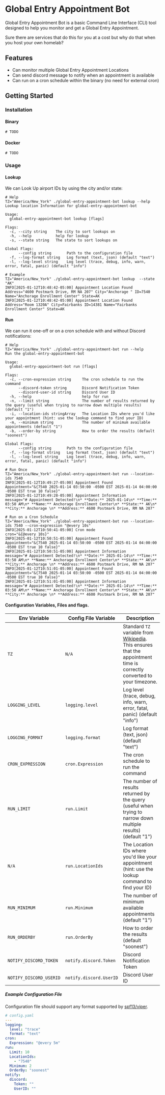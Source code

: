 # Global Entry Appointment Bot

Global Entry Appointment Bot is a basic Command Line Interface (CLI) tool designed to help you monitor and get a Global Entry Appointment. 

Sure there are services that do this for you at a cost but why do that when you host your own homelab?

## Features
* Can monitor multiple Global Entry Appointment Locations
* Can send discord message to notify when an appointment is available
* Can run on a cron schedule within the binary (no need for external cron)

## Getting Started

### Installation

#### Binary
```shell
# TODO
```

#### Docker
```shell
# TODO
```

### Usage


#### Lookup
We can Look Up airport IDs by using the city and/or state:
```shell
# Help
TZ="America/New_York" ./global-entry-appointment-bot lookup --help
Lookup location Information for global-entry-appointment-bot

Usage:
  global-entry-appointment-bot lookup [flags]

Flags:
  -c, --city string    The city to sort lookups on
  -h, --help           help for lookup
  -s, --state string   The state to sort lookups on

Global Flags:
      --config string       Path to the configuration file
  -f, --log-format string   Log format (text, json) (default "text")
  -l, --log-level string    Log level (trace, debug, info, warn, error, fatal, panic) (default "info")
```
```shell
# Example
TZ="America/New_York" ./global-entry-appointment-bot lookup  --state "AK"
INFO[2025-01-12T10:48:42-05:00] Appointment Location Found                    Address="4600 Postmark Drive, RM NA 207" City="Anchorage " ID=7540 Name="Anchorage Enrollment Center" State=AK
INFO[2025-01-12T10:48:42-05:00] Appointment Location Found                    Address="Room 1320A" City=Fairbanks ID=14381 Name="Fairbanks Enrollment Center" State=AK
```

#### Run
We can run it one-off or on a cron schedule with and without Discord notifications:
```shell
# Help
TZ="America/New_York" ./global-entry-appointment-bot run --help
Run the global-entry-appointment-bot

Usage:
  global-entry-appointment-bot run [flags]

Flags:
  -c, --cron-expression string     The cron schedule to run the command
      --discord-token string       Discord Notification Token
      --discord-user-id string     Discord User ID
  -h, --help                       help for run
  -n, --limit string               The number of results returned by the query (useful when trying to narrow down multiple results) (default "1")
  -i, --location-ids stringArray   The Location IDs where you'd like your appointment (hint: use the lookup command to find your ID)
  -m, --minimum string             The number of minimum available appointments (default "1")
  -b, --order-by string            How to order the results (default "soonest")

Global Flags:
      --config string       Path to the configuration file
  -f, --log-format string   Log format (text, json) (default "text")
  -l, --log-level string    Log level (trace, debug, info, warn, error, fatal, panic) (default "info")
```
```shell
# Run Once
TZ="America/New_York" ./global-entry-appointment-bot run --location-ids 7540
INFO[2025-01-12T10:49:27-05:00] Appointment Found                             Appointment="&{7540 2025-01-14 03:50:00 -0500 EST 2025-01-14 04:00:00 -0500 EST true 10 false}"
INFO[2025-01-12T10:49:28-05:00] Appointment Information                       message="# Appointment Detected!\n* **Date:** 2025-01-14\n* **Time:** 03:50 AM\n* **Name:** Anchorage Enrollment Center\n* **State:** AK\n* **City:** Anchorage \n* **Address:** 4600 Postmark Drive, RM NA 207"
```

```shell
# Run on a Cron Schedule
TZ="America/New_York" ./global-entry-appointment-bot run --location-ids 7540 --cron-expression "@every 10s"
INFO[2025-01-12T10:50:41-05:00] Cron mode                                     cron="&{@every 10s}"
INFO[2025-01-12T10:50:51-05:00] Appointment Found                             Appointment="&{7540 2025-01-14 03:50:00 -0500 EST 2025-01-14 04:00:00 -0500 EST true 10 false}"
INFO[2025-01-12T10:50:51-05:00] Appointment Information                       message="# Appointment Detected!\n* **Date:** 2025-01-14\n* **Time:** 03:50 AM\n* **Name:** Anchorage Enrollment Center\n* **State:** AK\n* **City:** Anchorage \n* **Address:** 4600 Postmark Drive, RM NA 207"
INFO[2025-01-12T10:51:01-05:00] Appointment Found                             Appointment="&{7540 2025-01-14 03:50:00 -0500 EST 2025-01-14 04:00:00 -0500 EST true 10 false}"
INFO[2025-01-12T10:51:01-05:00] Appointment Information                       message="# Appointment Detected!\n* **Date:** 2025-01-14\n* **Time:** 03:50 AM\n* **Name:** Anchorage Enrollment Center\n* **State:** AK\n* **City:** Anchorage \n* **Address:** 4600 Postmark Drive, RM NA 207"
```

#### Configuration Variables, Files and flags.
| Env Variable            | Config File Variable    | Description                                                                                                                                                                            |
|-------------------------|-------------------------|----------------------------------------------------------------------------------------------------------------------------------------------------------------------------------------|
| `TZ`                    | `N/A`                   | Standard `TZ` variable from [Wikipedia](https://en.wikipedia.org/wiki/List_of_tz_database_time_zones). This ensures that the appointment time is correctly converted to your timezone. |
| `LOGGING_LEVEL`         | `logging.level`         | Log level (trace, debug, info, warn, error, fatal, panic) (default "info")                                                                                                             |
| `LOGGING_FORMAT`        | `logging.format`        | Log format (text, json) (default "text")                                                                                                                                               |
| `CRON_EXPRESSION`       | `cron.Expression`       | The cron schedule to run the command                                                                                                                                                   |
| `RUN_LIMIT`             | `run.Limit`             | The number of results returned by the query (useful when trying to narrow down multiple results) (default "1")                                                                         |
| `N/A`                   | `run.LocationIds`       | The Location IDs where you'd like your appointment (hint: use the lookup command to find your ID)                                                                                      |
| `RUN_MINIMUM`           | `run.Minimum`           | The number of minimum available appointments (default "1")                                                                                                                             |
| `RUN_ORDERBY`           | `run.OrderBy`           | How to order the results (default "soonest")                                                                                                                                           |
| `NOTIFY_DISCORD_TOKEN`  | `notify.discord.Token`  | Discord Notification Token                                                                                                                                                             |
| `NOTIFY_DISCORD_USERID` | `notify.discord.UserID` | Discord User ID                                                                                                                                                                        |

##### Example Configuration File

Configuration file should support any format supported by [spf13/viper](https://github.com/spf13/viper).

```yaml
# config.yaml
---
logging:
  level: "trace"
  format: "text"
cron:
  Expression: "@every 5m"
run:
  Limit: 10
  LocationIds:
    - "7540"
  Minimum: 2
  OrderBy: "soonest"
notify:
  discord:
    Token: ""
    UserID: ""
```
